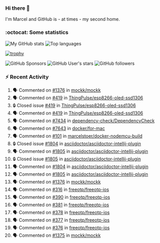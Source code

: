 ### Hi there 👋

I'm Marcel and GitHub is - at times - my second home.

<!--
**marcelstoer/marcelstoer** is a ✨ _special_ ✨ repository because its `README.md` (this file) appears on your GitHub profile.

Here are some ideas to get you started:

- 🔭 I’m currently working on ...
- 🌱 I’m currently learning ...
- 👯 I’m looking to collaborate on ...
- 🤔 I’m looking for help with ...
- 💬 Ask me about ...
- 📫 How to reach me: ...
- 😄 Pronouns: ...
- ⚡ Fun fact: ...
-->

### :octocat: Some statistics

<!-- https://github.com/anuraghazra/github-readme-stats -->

![My GitHub stats](https://github-readme-stats.vercel.app/api?username=marcelstoer&count_private=true&show_icons=true&hide_title=true)
![Top languages](https://github-readme-stats.vercel.app/api/top-langs/?username=marcelstoer&layout=compact&count_private=true&show_icons=true&hide_title=true&langs_count=10)

[![trophy](https://github-profile-trophy.vercel.app/?username=marcelstoer)](https://github.com/marcelstoer)

![GitHub Sponsors](https://img.shields.io/github/sponsors/marcelstoer?style=social)
![GitHub User's stars](https://img.shields.io/github/stars/marcelstoer?style=social)
![GitHub followers](https://img.shields.io/github/followers/marcelstoer?style=social)

### :zap: Recent Activity

<!--START_SECTION:activity-->
1. 🗣 Commented on [#1376](https://github.com/mockk/mockk/pull/1376#issuecomment-2830361681) in [mockk/mockk](https://github.com/mockk/mockk)
2. 🗣 Commented on [#419](https://github.com/ThingPulse/esp8266-oled-ssd1306/issues/419#issuecomment-2820949440) in [ThingPulse/esp8266-oled-ssd1306](https://github.com/ThingPulse/esp8266-oled-ssd1306)
3. 🔒 Closed issue [#419](https://github.com/ThingPulse/esp8266-oled-ssd1306/issues/419) in [ThingPulse/esp8266-oled-ssd1306](https://github.com/ThingPulse/esp8266-oled-ssd1306)
4. 🗣 Commented on [#419](https://github.com/ThingPulse/esp8266-oled-ssd1306/issues/419#issuecomment-2820822462) in [ThingPulse/esp8266-oled-ssd1306](https://github.com/ThingPulse/esp8266-oled-ssd1306)
5. 🗣 Commented on [#7434](https://github.com/dependency-check/DependencyCheck/issues/7434#issuecomment-2817263394) in [dependency-check/DependencyCheck](https://github.com/dependency-check/DependencyCheck)
6. 🗣 Commented on [#7643](https://github.com/docker/for-mac/issues/7643#issuecomment-2814936032) in [docker/for-mac](https://github.com/docker/for-mac)
7. 🗣 Commented on [#101](https://github.com/marcelstoer/docker-nodemcu-build/issues/101#issuecomment-2804279889) in [marcelstoer/docker-nodemcu-build](https://github.com/marcelstoer/docker-nodemcu-build)
8. 🔒 Closed issue [#1804](https://github.com/asciidoctor/asciidoctor-intellij-plugin/issues/1804) in [asciidoctor/asciidoctor-intellij-plugin](https://github.com/asciidoctor/asciidoctor-intellij-plugin)
9. 🗣 Commented on [#1805](https://github.com/asciidoctor/asciidoctor-intellij-plugin/issues/1805#issuecomment-2798950782) in [asciidoctor/asciidoctor-intellij-plugin](https://github.com/asciidoctor/asciidoctor-intellij-plugin)
10. 🔒 Closed issue [#1805](https://github.com/asciidoctor/asciidoctor-intellij-plugin/issues/1805) in [asciidoctor/asciidoctor-intellij-plugin](https://github.com/asciidoctor/asciidoctor-intellij-plugin)
11. 🗣 Commented on [#1804](https://github.com/asciidoctor/asciidoctor-intellij-plugin/issues/1804#issuecomment-2798883849) in [asciidoctor/asciidoctor-intellij-plugin](https://github.com/asciidoctor/asciidoctor-intellij-plugin)
12. 🗣 Commented on [#1805](https://github.com/asciidoctor/asciidoctor-intellij-plugin/issues/1805#issuecomment-2798880727) in [asciidoctor/asciidoctor-intellij-plugin](https://github.com/asciidoctor/asciidoctor-intellij-plugin)
13. 🗣 Commented on [#1376](https://github.com/mockk/mockk/pull/1376#issuecomment-2797644459) in [mockk/mockk](https://github.com/mockk/mockk)
14. 🗣 Commented on [#316](https://github.com/freeotp/freeotp-ios/pull/316#issuecomment-2796160997) in [freeotp/freeotp-ios](https://github.com/freeotp/freeotp-ios)
15. 🗣 Commented on [#390](https://github.com/freeotp/freeotp-ios/issues/390#issuecomment-2796147840) in [freeotp/freeotp-ios](https://github.com/freeotp/freeotp-ios)
16. 🗣 Commented on [#381](https://github.com/freeotp/freeotp-ios/issues/381#issuecomment-2796145638) in [freeotp/freeotp-ios](https://github.com/freeotp/freeotp-ios)
17. 🗣 Commented on [#378](https://github.com/freeotp/freeotp-ios/issues/378#issuecomment-2796145416) in [freeotp/freeotp-ios](https://github.com/freeotp/freeotp-ios)
18. 🗣 Commented on [#377](https://github.com/freeotp/freeotp-ios/issues/377#issuecomment-2796145252) in [freeotp/freeotp-ios](https://github.com/freeotp/freeotp-ios)
19. 🗣 Commented on [#376](https://github.com/freeotp/freeotp-ios/issues/376#issuecomment-2796144546) in [freeotp/freeotp-ios](https://github.com/freeotp/freeotp-ios)
20. 🗣 Commented on [#1375](https://github.com/mockk/mockk/issues/1375#issuecomment-2792499361) in [mockk/mockk](https://github.com/mockk/mockk)
<!--END_SECTION:activity-->


